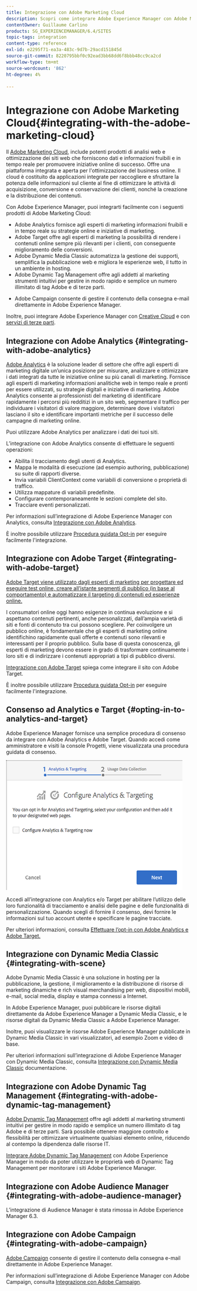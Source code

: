 ```yaml
---
title: Integrazione con Adobe Marketing Cloud
description: Scopri come integrare Adobe Experience Manager con Adobe Marketing Cloud.
contentOwner: Guillaume Carlino
products: SG_EXPERIENCEMANAGER/6.4/SITES
topic-tags: integration
content-type: reference
exl-id: e2295f71-ea3a-483c-9d7b-29acd151845d
source-git-commit: 8220795bbf0c92ead3bb68dd6f8bbb48cc9ca2cd
workflow-type: tm+mt
source-wordcount: '862'
ht-degree: 4%

---
```


# Integrazione con Adobe Marketing Cloud{#integrating-with-the-adobe-marketing-cloud}

Il [Adobe Marketing Cloud](https://www.adobe.com/solutions/digital-marketing.html), include potenti prodotti di analisi web e ottimizzazione dei siti web che forniscono dati e informazioni fruibili e in tempo reale per promuovere iniziative online di successo. Offre una piattaforma integrata e aperta per l&#39;ottimizzazione del business online. Il cloud è costituito da applicazioni integrate per raccogliere e sfruttare la potenza delle informazioni sul cliente al fine di ottimizzare le attività di acquisizione, conversione e conservazione dei clienti, nonché la creazione e la distribuzione dei contenuti.

Con Adobe Experience Manager, puoi integrarti facilmente con i seguenti prodotti di Adobe Marketing Cloud:

* Adobe Analytics fornisce agli esperti di marketing informazioni fruibili e in tempo reale su strategie online e iniziative di marketing.
* Adobe Target offre agli esperti di marketing la possibilità di rendere i contenuti online sempre più rilevanti per i clienti, con conseguente miglioramento delle conversioni.
* Adobe Dynamic Media Classic automatizza la gestione dei supporti, semplifica la pubblicazione web e migliora le esperienze web, il tutto in un ambiente in hosting.
* Adobe Dynamic Tag Management offre agli addetti al marketing strumenti intuitivi per gestire in modo rapido e semplice un numero illimitato di tag Adobe e di terze parti.
<!-- Search&Promote was end of life September 1, 2022. * Adobe Search&Promote gives marketers the ability to control and optimize the search results on their sites. -->
* Adobe Campaign consente di gestire il contenuto della consegna e-mail direttamente in Adobe Experience Manager.

Inoltre, puoi integrare Adobe Experience Manager con [Creative Cloud](/help/assets/aem-cc-integration-best-practices.md) e con [servizi di terze parti](/help/sites-administering/third-party-services.md).

## Integrazione con Adobe Analytics  {#integrating-with-adobe-analytics}

[Adobe Analytics](https://www.omniture.com/en/products/analytics/sitecatalyst) è la soluzione leader di settore che offre agli esperti di marketing digitale un’unica posizione per misurare, analizzare e ottimizzare i dati integrati da tutte le iniziative online su più canali di marketing. Fornisce agli esperti di marketing informazioni analitiche web in tempo reale e pronti per essere utilizzati, su strategie digitali e iniziative di marketing. Adobe Analytics consente ai professionisti del marketing di identificare rapidamente i percorsi più redditizi in un sito web, segmentare il traffico per individuare i visitatori di valore maggiore, determinare dove i visitatori lasciano il sito e identificare importanti metriche per il successo delle campagne di marketing online.

Puoi utilizzare Adobe Analytics per analizzare i dati dei tuoi siti.

L’integrazione con Adobe Analytics consente di effettuare le seguenti operazioni:

* Abilita il tracciamento degli utenti di Analytics.
* Mappa le modalità di esecuzione (ad esempio authoring, pubblicazione) su suite di rapporti diverse.
* Invia variabili ClientContext come variabili di conversione o proprietà di traffico.
* Utilizza mappature di variabili predefinite.
* Configurare contemporaneamente le sezioni complete del sito.
* Tracciare eventi personalizzati.

Per informazioni sull’integrazione di Adobe Experience Manager con Analytics, consulta [Integrazione con Adobe Analytics](/help/sites-administering/adobeanalytics.md).

È inoltre possibile utilizzare [Procedura guidata Opt-in](/help/sites-administering/opt-in.md) per eseguire facilmente l&#39;integrazione.

## Integrazione con Adobe Target {#integrating-with-adobe-target}

[Adobe Target viene utilizzato dagli esperti di marketing per progettare ed eseguire test online, creare all’istante segmenti di pubblico (in base al comportamento) e automatizzare il targeting di contenuti ed esperienze online.](https://www.omniture.com/en/products/conversion/test-and-target)

I consumatori online oggi hanno esigenze in continua evoluzione e si aspettano contenuti pertinenti, anche personalizzati, dall’ampia varietà di siti e fonti di contenuto tra cui possono scegliere. Per coinvolgere un pubblico online, è fondamentale che gli esperti di marketing online identifichino rapidamente quali offerte e contenuti sono rilevanti e interessanti per il proprio pubblico. Sulla base di questa conoscenza, gli esperti di marketing devono essere in grado di trasformare continuamente i loro siti e di indirizzare i contenuti appropriati a tipi di pubblico diversi.

[Integrazione con Adobe Target](/help/sites-administering/target.md) spiega come integrare il sito con Adobe Target.

È inoltre possibile utilizzare [Procedura guidata Opt-in](/help/sites-administering/opt-in.md) per eseguire facilmente l&#39;integrazione.

## Consenso ad Analytics e Target {#opting-in-to-analytics-and-target}

Adobe Experience Manager fornisce una semplice procedura di consenso da integrare con Adobe Analytics e Adobe Target. Quando accedi come amministratore e visiti la console Progetti, viene visualizzata una procedura guidata di consenso.

![chlimage_1-107](assets/chlimage_1-107.png)

Accedi all’integrazione con Analytics e/o Target per abilitare l’utilizzo delle loro funzionalità di tracciamento e analisi delle pagine e delle funzionalità di personalizzazione. Quando scegli di fornire il consenso, devi fornire le informazioni sul tuo account utente e specificare le pagine tracciate.

Per ulteriori informazioni, consulta [Effettuare l’opt-in con Adobe Analytics e Adobe Target.](/help/sites-administering/opt-in.md)

## Integrazione con Dynamic Media Classic {#integrating-with-scene}

Adobe Dynamic Media Classic è una soluzione in hosting per la pubblicazione, la gestione, il miglioramento e la distribuzione di risorse di marketing dinamiche e rich visual merchandising per web, dispositivi mobili, e-mail, social media, display e stampa connessi a Internet.

In Adobe Experience Manager, puoi pubblicare le risorse digitali direttamente da Adobe Experience Manager a Dynamic Media Classic, e le risorse digitali da Dynamic Media Classic a Adobe Experience Manager.

Inoltre, puoi visualizzare le risorse Adobe Experience Manager pubblicate in Dynamic Media Classic in vari visualizzatori, ad esempio Zoom e video di base.

Per ulteriori informazioni sull’integrazione di Adobe Experience Manager con Dynamic Media Classic, consulta [Integrazione con Dynamic Media Classic](/help/sites-administering/scene7.md) documentazione.

## Integrazione con Adobe Dynamic Tag Management {#integrating-with-adobe-dynamic-tag-management}

[Adobe Dynamic Tag Management](https://www.adobe.com/solutions/digital-marketing/dynamic-tag-management.html) offre agli addetti al marketing strumenti intuitivi per gestire in modo rapido e semplice un numero illimitato di tag Adobe e di terze parti. Sarà possibile ottenere maggiore controllo e flessibilità per ottimizzare virtualmente qualsiasi elemento online, riducendo al contempo la dipendenza dalle risorse IT.

[Integrare Adobe Dynamic Tag Management](/help/sites-administering/dtm.md) con Adobe Experience Manager in modo da poter utilizzare le proprietà web di Dynamic Tag Management per monitorare i siti Adobe Experience Manager.

## Integrazione con Adobe Audience Manager {#integrating-with-adobe-audience-manager}

L’integrazione di Audience Manager è stata rimossa in Adobe Experience Manager 6.3.

<!-- Search&Promote was end of life September 1, 2022. ## Integrating with Search&Promote {#integrating-with-search-promote} -->

<!-- Search&Promote was end of life September 1, 2022. Adobe Search&Promote enables marketers to optimize how visitors browse, find, compare, and select relevant products and content on web and mobile sites. Businesses can easily promote priority items based on business objectives and visitor intent, as well as automate merchandising and promotions activity by way of KPI-based triggers or metrics. -->

<!-- Search&Promote was end of life September 1, 2022. Adobe Search&Promote is a reliable and scalable hosted site search application, capable of scaling to millions of pages or products, for heavily visited online businesses ranging from retail to news sites. It offers unprecedented levels of marketer control and metrics-based relevance. -->

<!-- Search&Promote was end of life September 1, 2022. For information about integrating Adobe Experience Manager and Search&Promote, see [Integrating with Adobe Search&Promote](/help/sites-administering/search-and-promote.md). -->

## Integrazione con Adobe Campaign  {#integrating-with-adobe-campaign}

[Adobe Campaign](https://www.adobe.com/solutions/campaign-management.html) consente di gestire il contenuto della consegna e-mail direttamente in Adobe Experience Manager.

Per informazioni sull’integrazione di Adobe Experience Manager con Adobe Campaign, consulta [Integrazione con Adobe Campaign](/help/sites-administering/campaignstandard.md).
